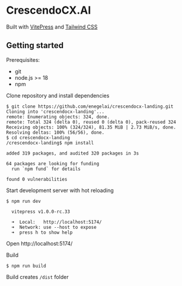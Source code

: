 # CrescendoCX.AI 

Built with [VitePress](https://vitepress.vuejs.org) and [Tailwind CSS](https://tailwindcss.com)

## Getting started 

Prerequisites: 
- git
- node.js >= 18 
- npm

Clone repository and install dependencies

```shell
$ git clone https://github.com/enegelai/crescendocx-landing.git
Cloning into 'crescendocx-landing'...
remote: Enumerating objects: 324, done.
remote: Total 324 (delta 0), reused 0 (delta 0), pack-reused 324
Receiving objects: 100% (324/324), 81.35 MiB | 2.73 MiB/s, done.
Resolving deltas: 100% (56/56), done.
$ cd crescendocx-landing
/crescendocx-landing$ npm install

added 319 packages, and audited 320 packages in 3s

64 packages are looking for funding
  run `npm fund` for details

found 0 vulnerabilities
```

Start development server with hot reloading
```shell
$ npm run dev

  vitepress v1.0.0-rc.33

  ➜  Local:   http://localhost:5174/
  ➜  Network: use --host to expose
  ➜  press h to show help

```

Open http://localhost:5174/  

Build

```shell
$ npm run build
```

Build creates `/dist` folder





